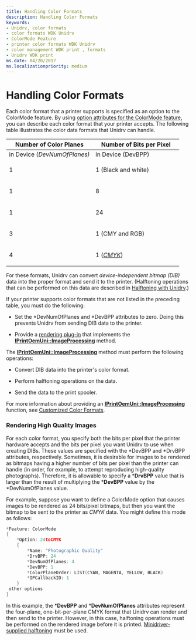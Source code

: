 ```yaml
---
title: Handling Color Formats
description: Handling Color Formats
keywords:
- Unidrv, color formats
- color formats WDK Unidrv
- ColorMode Feature
- printer color formats WDK Unidrv
- color management WDK print , formats
- Unidrv WDK print
ms.date: 04/20/2017
ms.localizationpriority: medium
---
```


# Handling Color Formats





Each color format that a printer supports is specified as an option to the ColorMode feature. By using [option attributes for the ColorMode feature](option-attributes-for-the-colormode-feature.md), you can describe each color format that your printer accepts. The following table illustrates the color data formats that Unidrv can handle.

<table>
<colgroup>
<col width="50%" />
<col width="50%" />
</colgroup>
<thead>
<tr class="header">
<th>Number of Color Planes</th>
<th>Number of Bits per Pixel</th>
</tr>
</thead>
<tbody>
<tr class="odd">
<td>in Device (<em>DevNumOfPlanes)</td>
<td>in Device (</em>DevBPP)</td>
</tr>
<tr class="even">
<td><p>1</p></td>
<td><p>1 (Black and white)</p></td>
</tr>
<tr class="odd">
<td><p>1</p></td>
<td><p>8</p></td>
</tr>
<tr class="even">
<td><p>1</p></td>
<td><p>24</p></td>
</tr>
<tr class="odd">
<td><p>3</p></td>
<td><p>1 (CMY and RGB)</p></td>
</tr>
<tr class="even">
<td><p>4</p></td>
<td><p>1 (<a href="/windows-hardware/drivers/#wdkgloss-cmyk" data-raw-source="&lt;em&gt;CMYK&lt;/em&gt;"><em>CMYK</em></a>)</p></td>
</tr>
</tbody>
</table>

 

For these formats, Unidrv can convert *device-independent bitmap (DIB)* data into the proper format and send it to the printer. (Halftoning operations that can be performed on this data are described in [Halftoning with Unidrv](halftoning-with-unidrv.md).)

If your printer supports color formats that are not listed in the preceding table, you must do the following:

-   Set the \*DevNumOfPlanes and \*DevBPP attributes to zero. Doing this prevents Unidrv from sending DIB data to the printer.

-   Provide a [rendering plug-in](rendering-plug-ins.md) that implements the [**IPrintOemUni::ImageProcessing**](/windows-hardware/drivers/ddi/prcomoem/nf-prcomoem-iprintoemuni-imageprocessing) method.

The [**IPrintOemUni::ImageProcessing**](/windows-hardware/drivers/ddi/prcomoem/nf-prcomoem-iprintoemuni-imageprocessing) method must perform the following operations:

-   Convert DIB data into the printer's color format.

-   Perform halftoning operations on the data.

-   Send the data to the print spooler.

For more information about providing an [**IPrintOemUni::ImageProcessing**](/windows-hardware/drivers/ddi/prcomoem/nf-prcomoem-iprintoemuni-imageprocessing) function, see [Customized Color Formats](customized-color-formats.md).

### Rendering High Quality Images

For each color format, you specify both the bits per pixel that the printer hardware accepts and the bits per pixel you want Unidrv to use when creating DIBs. These values are specified with the \*DevBPP and \*DrvBPP attributes, respectively. Sometimes, it is desirable for images to be rendered as bitmaps having a higher number of bits per pixel than the printer can handle (in order, for example, to attempt reproducing high-quality photographs). Therefore, it is allowable to specify a \***DrvBPP** value that is larger than the result of multiplying the \***DevBPP** value by the \*DevNumOfPlanes value.

For example, suppose you want to define a ColorMode option that causes images to be rendered as 24 bits/pixel bitmaps, but then you want the bitmap to be sent to the printer as *CMYK* data. You might define this mode as follows:

```cpp
*Feature: ColorMode
{
    *Option: 24toCMYK
    {
        *Name: "Photographic Quality"
        *DrvBPP: 24
        *DevNumOfPlanes: 4
        *DevBPP: 1
        *ColorPlaneOrder: LIST(CYAN, MAGENTA, YELLOW, BLACK)
        *IPCallbackID: 1
    }
 other options
}
```

In this example, the \***DevBPP** and \***DevNumOfPlanes** attributes represent the four-plane, one-bit-per-plane CMYK format that Unidrv can render and then send to the printer. However, in this case, halftoning operations must be performed on the rendered image before it is printed. [Minidriver-supplied halftoning](minidriver-supplied-halftoning.md) must be used.


